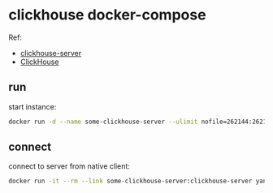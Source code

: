 # clickhouse docker-compose

Ref:

  - [clickhouse-server](https://hub.docker.com/r/yandex/clickhouse-server/)
  - [ClickHouse](https://github.com/ClickHouse/ClickHouse/blob/master/docker-compose.yml)


## run

start instance:

```bash
docker run -d --name some-clickhouse-server --ulimit nofile=262144:262144 yandex/clickhouse-server
```

## connect

connect to server from native client:

```bash
docker run -it --rm --link some-clickhouse-server:clickhouse-server yandex/clickhouse-client --host clickhouse-server
```

